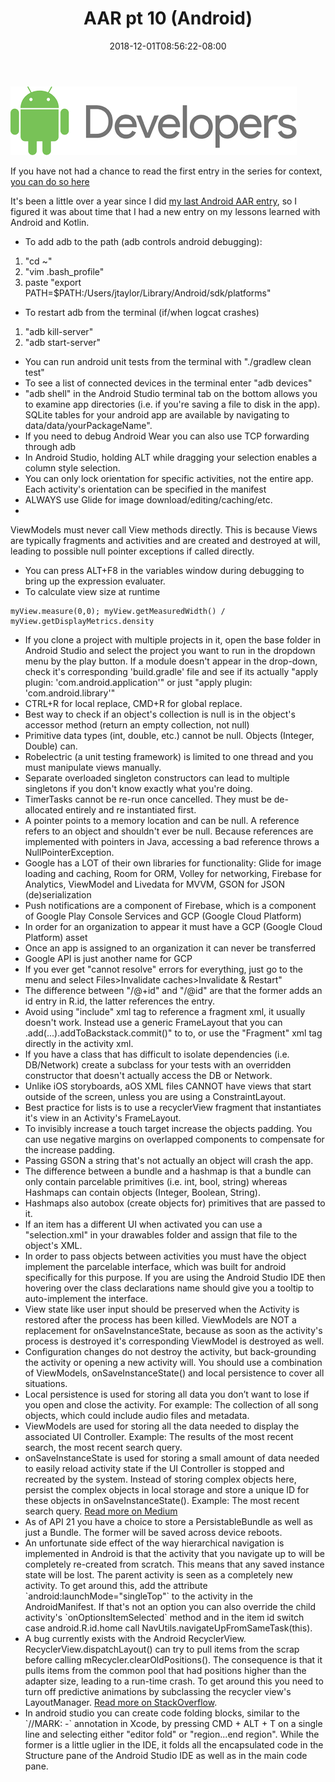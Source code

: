 ﻿---
title: AAR pt 10 (Android)
date: '2018-12-01T08:56:22-08:00'
---
![Android developers banner](/assets/developers.png)

If you have not had a chance to read the first entry in the series for context, <a href="/post/after-action-review-aar/">you can do so here</a> 

It's been a little over a  year since I did <a href="/post/aar-pt-5-android/">my last Android AAR entry</a>, so I figured it was about time that I had a new entry on my lessons learned with Android and Kotlin.  

* To add adb to the path (adb controls android debugging):

1. "cd ~"
2. "vim .bash_profile"
3. paste "export PATH=$PATH:/Users/jtaylor/Library/Android/sdk/platforms"

* To restart adb from the terminal (if/when logcat crashes) 

1. "adb kill-server" 
2. "adb start-server"

* You can run android unit tests from the terminal with "./gradlew clean test"
* To see a list of connected devices in the terminal enter "adb devices"
* "adb shell" in the Android Studio terminal tab on the bottom allows you to examine app directories (i.e. if you're saving a file to disk in the app). SQLite tables for your android app are available by navigating to data/data/yourPackageName".
* If you need to debug Android Wear you can also use TCP forwarding through adb
* In Android Studio, holding ALT while dragging your selection enables a column style selection.
* You can only lock orientation for specific activities, not the entire app.  Each activity's orientation can be specified in the manifest
* ALWAYS use Glide for image download/editing/caching/etc.  
* 

ViewModels must never call View methods directly.  This is because Views are typically fragments and activities and are created and destroyed at will, leading to possible null pointer exceptions if called directly.

* You can press ALT+F8 in the variables window during debugging to bring up the expression evaluater.
* To calculate view size at runtime 


```
myView.measure(0,0); myView.getMeasuredWidth() / myView.getDisplayMetrics.density
```

* If you clone a project with multiple projects in it, open the base folder in Android Studio and select the project you want to run in the dropdown menu by the play button.  If a module doesn't appear in the drop-down, check it's corresponding 'build.gradle' file and see if its actually "apply plugin: 'com.android.application'" or just "apply plugin: 'com.android.library'"
* CTRL+R for local replace, CMD+R for global replace.
* Best way to check if an object's collection is null is in the object's accessor method (return an empty collection, not null)
* Primitive data types (int, double, etc.) cannot be null.  Objects (Integer, Double) can.
* Robelectric (a unit testing framework) is limited to one thread and you must manipulate views manually.
* Separate overloaded singleton constructors can lead to multiple singletons if you don't know exactly what you're doing.
* TimerTasks cannot be re-run once cancelled.  They must be de-allocated entirely and re instantiated first.
* A pointer points to a memory location and can be null.  A reference refers to an object  and shouldn't ever be null.  Because references are implemented with pointers in Java, accessing a bad reference throws a NullPointerException.
* Google has a LOT of their own libraries for functionality: Glide for image loading and caching, Room for ORM, Volley for networking, Firebase for Analytics, ViewModel and Livedata for MVVM, GSON for JSON (de)serialization
* Push notifications are a component of Firebase, which is a component of Google Play Console Services and GCP (Google Cloud Platform)
* In order for an organization to appear it must have a GCP (Google Cloud Platform) asset
* Once an app is assigned to an organization it can never be transferred
* Google API is just another name for GCP
* If you ever get "cannot resolve" errors for everything, just go to the menu and select Files>Invalidate caches>Invalidate & Restart"
* The difference between "/@+id" and "/@id" are that the former adds an id entry in R.id, the latter references the entry.
* Avoid using "include" xml tag to reference a fragment xml, it usually doesn't work.  Instead use a generic FrameLayout that you can .add(...).addToBackstack.commit()" to to, or use the "Fragment" xml tag directly in the activity xml.
* If you have a class that has difficult to isolate dependencies (i.e. DB/Network) create a subclass for your tests with an overridden constructor that doesn't actually access the DB or Network.
* Unlike iOS storyboards, aOS XML files CANNOT have views that start outside of the screen, unless you are using a ConstraintLayout.
* Best practice for lists is to use a recyclerView fragment that instantiates it's view in an Activity's FrameLayout.
* To invisibly increase a touch target increase the objects padding.  You can use negative margins on overlapped components to compensate for the increase padding.
* Passing GSON a string that's not actually an object will crash the app.
* The difference between a bundle and a hashmap is that a bundle can only contain parcelable primitives (i.e. int, bool, string) whereas Hashmaps can contain objects (Integer, Boolean, String). 
* Hashmaps also autobox (create objects for) primitives that are passed to it.
* If an item has a different UI when activated you can use a "selection.xml" in your drawables folder and assign that file to the object's XML.
* In order to pass objects between activities you must have the object implement the parcelable interface, which was built for android specifically for this purpose.  If you are using the Android Studio IDE then hovering over the class declarations name should give you a tooltip to auto-implement the interface.
* View state like user input should be preserved when the Activity is restored after the process has been killed. ViewModels are NOT a replacement for onSaveInstanceState, because as soon as the activity's process is destroyed it's corresponding ViewModel is destroyed as well.
* Configuration changes do not destroy the activity, but back-grounding the activity or opening a new activity will. You should use a combination of ViewModels, onSaveInstanceState() and local persistence to cover all situations.
* Local persistence is used for storing all data you don’t want to lose if you open and close the activity. For example: The collection of all song objects, which could include audio files and metadata. 
* ViewModels are used for storing all the data needed to display the associated UI Controller. Example: The results of the most recent search, the most recent search query.
* onSaveInstanceState is used for storing a small amount of data needed to easily reload activity state if the UI Controller is stopped and recreated by the system. Instead of storing complex objects here, persist the complex objects in local storage and store a unique ID for these objects in onSaveInstanceState(). Example: The most recent search query. <a href="<https://medium.com/google-developers/viewmodels-persistence-onsaveinstancestate-restoring-ui-state-and-loaders-fc7cc4a6c090>">Read more on Medium</a>
* As of API 21 you have a choice to store a PersistableBundle as well as just a Bundle.  The former will be saved across device reboots.
* An unfortunate side effect of the way hierarchical navigation is implemented in Android is that the activity that you navigate up to will be completely re-created from scratch.  This means that any saved instance state will be lost.  The parent activity is seen as a completely new activity. To get around this, add the attribute \`android:launchMode="singleTop"\` to the activity in the AndroidManifest.  If that's not an option you can also override the child activity's \`onOptionsItemSelected\` method and in the item id switch case android.R.id.home call NavUtils.navigateUpFromSameTask(this).
* A bug currently exists with the Android RecyclerView. RecyclerView.dispatchLayout() can try to pull items from the scrap before calling mRecycler.clearOldPositions(). The consequence is that it pulls items from the common pool that had positions higher than the adapter size, leading to a run-time crash.  To get around this you need to turn off predictive animations by subclassing the recycler view's LayoutManager.  <a href="https://stackoverflow.com/questions/30220771/recyclerview-inconsistency-detected-invalid-item-position
  ">Read more on StackOverflow</a>.
* In android studio you can create code folding blocks, similar to the \`//MARK: -\` annotation in Xcode, by pressing CMD + ALT + T on a single line and selecting either "editor fold" or "region...end region".  While the former is a little uglier in the IDE, it folds all the encapsulated code in the Structure pane of the Android Studio IDE as well as in the main code pane.

